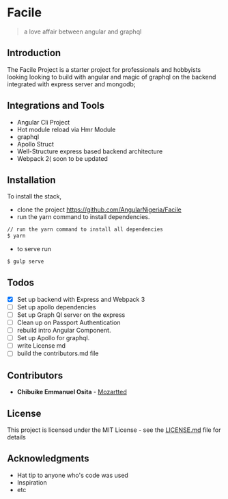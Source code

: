 # Facile
>a love affair between angular and graphql

## Introduction
The Facile Project is a starter project for professionals and hobbyists looking looking to build with angular and magic of graphql on the backend integrated with express server and mongodb;

## Integrations and Tools
- Angular Cli Project
- Hot module reload via Hmr Module
- graphql
- Apollo Struct
- Well-Structure express based backend architecture
- Webpack 2( soon to be updated

## Installation
To install the stack,
- clone the project https://github.com/AngularNigeria/Facile
- run the yarn command to install dependencies.
```bash
// run the yarn command to install all dependencies
$ yarn
```
- to serve run
```bash
$ gulp serve
```

## Todos

- [x] Set up backend with Express and Webpack 3
- [ ] Set up apollo dependencies
- [ ] Set up Graph Ql server on the express
- [ ] Clean up on Passport Authentication
- [ ] rebuild intro Angular Component.
- [ ] Set up Apollo for graphql.
- [ ] write License md
- [ ] build the contributors.md file

## Contributors

* **Chibuike Emmanuel Osita** - [Mozartted](https://github.com/Mozartted)

<!-- See also the list of [contributors](https://github.com/your/project/contributors) who participated in this project. -->

## License

This project is licensed under the MIT License - see the [LICENSE.md](LICENSE.md) file for details

## Acknowledgments

* Hat tip to anyone who's code was used
* Inspiration
* etc
